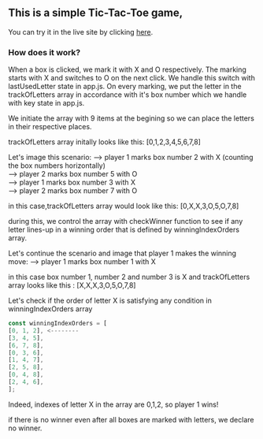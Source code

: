 ## This is a simple Tic-Tac-Toe game,

You can try it in the live site by clicking [here](https://pedantic-benz-58aefd.netlify.app/).

### How does it work?

When a box is clicked, we mark it with X and O respectively. The marking starts with X
and switches to O on the next click. We handle this switch with lastUsedLetter
state in app.js. On every marking, we put the letter in the trackOfLetters array in accordance with it's box number which we handle with key state in app.js.

We initiate the array with 9 items at the begining so we can place the letters in
their respective places.

trackOfLetters array initally looks like this: [0,1,2,3,4,5,6,7,8]

Let's image this scenario:
--> player 1 marks box number 2 with X (counting the box numbers horizontally)   
--> player 2 marks box number 5 with O   
--> player 1 marks box number 3 with X   
--> player 2 marks box number 7 with O  

in this case,trackOfLetters array would look like this: [0,X,X,3,O,5,O,7,8]

during this, we control the array with checkWinner function to see if any letter
lines-up in a winning order that is defined by winningIndexOrders array.

Let's continue the scenario and image that player 1 makes the winning move:
--> player 1 marks box number 1 with X

in this case box number 1, number 2 and number 3 is X and trackOfLetters array looks like this : [X,X,X,3,O,5,O,7,8]

Let's check if the order of letter X is satisfying any condition in winningIndexOrders
array

```javascript
const winningIndexOrders = [
[0, 1, 2], <--------
[3, 4, 5],
[6, 7, 8],
[0, 3, 6],
[1, 4, 7],
[2, 5, 8],
[0, 4, 8],
[2, 4, 6],
];
```

Indeed, indexes of letter X in the array are 0,1,2, so player 1 wins!

if there is no winner even after all boxes are marked with letters, we declare no winner.
